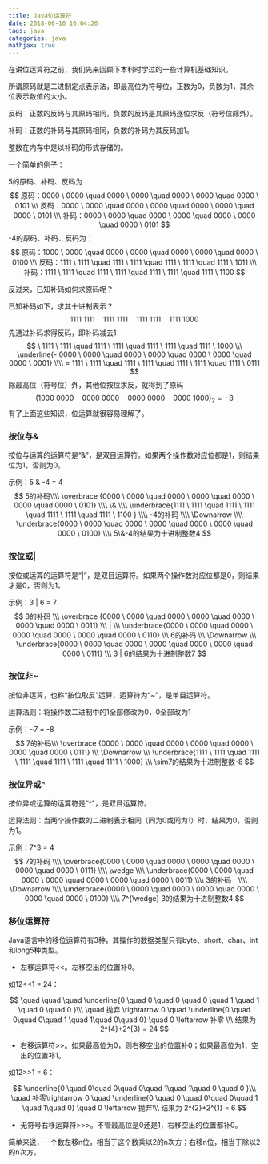 ```yaml
---
title: Java位运算符
date: 2018-06-16 16:04:26
tags: java
categories: java
mathjax: true
---
```


在讲位运算符之前，我们先来回顾下本科时学过的一些计算机基础知识。

所谓原码就是二进制定点表示法，即最高位为符号位，正数为0，负数为1，其余位表示数值的大小。

反码：正数的反码与其原码相同，负数的反码是其原码逐位求反（符号位除外）。

补码：正数的补码与其原码相同，负数的补码为其反码加1。

整数在内存中是以补码的形式存储的。

<!--more-->

一个简单的例子：

5的原码、补码、反码为
$$
原码：0000 \ 0000 \quad 0000 \ 0000 \quad  0000 \ 0000 \quad 0000 \ 0101 \\\
反码：0000 \ 0000 \quad 0000 \ 0000 \quad  0000 \ 0000 \quad 0000 \ 0101 \\\
补码：0000 \ 0000 \quad 0000 \ 0000 \quad  0000 \ 0000 \quad 0000 \ 0101
$$
-4的原码、补码、反码为：
$$
原码：1000 \ 0000 \quad  0000 \  0000 \quad   0000 \  0000 \quad  0000 \ 0100 \\\
反码：1111 \ 1111 \quad 1111 \ 1111 \quad  1111 \ 1111 \quad 1111 \ 1011 \\\
补码：1111 \ 1111 \quad 1111 \ 1111 \quad  1111 \ 1111 \quad 1111 \ 1100
$$

反过来，已知补码如何求原码呢？

已知补码如下，求其十进制表示？
$$
1111 \ 1111  \quad 1111  \ 1111  \quad 1111  \ 1111  \quad 1111  \ 1000
$$
先通过补码求得反码，即补码减去1
$$
\ 1111 \ 1111  \quad 1111  \ 1111  \quad 1111  \ 1111  \quad 1111  \ 1000 \\\
\underline{- 0000 \ 0000  \quad 0000  \ 0000  \quad 0000  \ 0000  \quad 0000  \ 0001} \\\\
= 1111 \ 1111  \quad 1111  \ 1111  \quad 1111  \ 1111  \quad 1111  \ 0111
$$
除最高位（符号位）外，其他位按位求反，就得到了原码
$$
(1000 \ 0000  \quad 0000  \ 0000  \quad 0000  \ 0000  \quad 0000  \ 1000)_2 = -8
$$
有了上面这些知识，位运算就很容易理解了。
### 按位与&

按位与运算的运算符是“&”，是双目运算符。如果两个操作数对应位都是1，则结果位为1，否则为0。

示例：5 & -4 = 4
$$
5的补码\\\\
\overbrace  {0000 \ 0000 \quad 0000 \ 0000 \quad  0000 \ 0000 \quad 0000 \ 0101} \\\\
\& \\\\
\underbrace{1111 \ 1111 \quad 1111 \ 1111 \quad  1111 \ 1111 \quad 1111 \ 1100 } \\\\
-4的补码 \\\\
\Downarrow \\\\
\underbrace{0000 \ 0000 \quad 0000 \ 0000 \quad  0000 \ 0000 \quad 0000 \ 0100} \\\\
5\&-4的结果为十进制整数4
$$

### 按位或|

按位或运算的运算符是“|”，是双目运算符。如果两个操作数对应位都是0，则结果才是0，否则为1。

示例：3 | 6 = 7
$$
3的补码 \\\
\overbrace  {0000 \ 0000 \quad 0000 \ 0000 \quad  0000 \ 0000 \quad 0000 \ 0011} \\\
| \\\
\underbrace{0000 \ 0000 \quad 0000 \ 0000 \quad  0000 \ 0000 \quad 0000 \ 0110} \\\
6的补码  \\\
\Downarrow \\\
\underbrace{0000 \ 0000 \quad 0000 \ 0000 \quad  0000 \ 0000 \quad 0000 \ 0111} \\\
3 | 6的结果为十进制整数7
$$

### 按位非~

按位非运算，也称“按位取反”运算，运算符为“~”，是单目运算符。

运算法则：将操作数二进制中的1全部修改为0，0全部改为1

示例：~7 = -8
$$
7的补码\\\
\overbrace  {0000 \ 0000 \quad 0000 \ 0000 \quad  0000 \ 0000 \quad 0000 \ 0111} \\\
\Downarrow \\\
\underbrace{1111 \ 1111  \quad 1111  \ 1111  \quad 1111  \ 1111  \quad 1111  \ 1000} \\\
\sim7的结果为十进制整数-8
$$

### 按位异或^

按位异或运算的运算符是“^"，是双目运算符。

运算法则：当两个操作数的二进制表示相同（同为0或同为1）时，结果为0，否则为1。

示例：7^3 = 4
$$
7的补码 \\\\
\overbrace{0000 \ 0000 \quad 0000 \ 0000 \quad  0000 \ 0000 \quad 0000 \ 0111} \\\\
 \wedge \\\\
\underbrace{0000 \ 0000 \quad 0000 \ 0000 \quad  0000 \ 0000 \quad 0000 \ 0011} \\\\
3的补码　\\\\
\Downarrow \\\\
\underbrace{0000 \ 0000 \quad 0000 \ 0000 \quad  0000 \ 0000 \quad 0000 \ 0100} \\\\
7^{\wedge} 3的结果为十进制整数4
$$

### 移位运算符

Java语言中的移位运算符有3种，其操作的数据类型只有byte、short、char、int和long5种类型。

* 左移运算符<<。左移空出的位置补0。

如12<<1 = 24：

$$
\quad \quad \quad \underline{0 \quad  0 \quad  0 \quad  0 \quad  1 \quad  1 \quad  0 \quad  0 }\\\
\quad 抛弃 \rightarrow  0 \quad  \underline{0 \quad  0\quad  0\quad  1 \quad   1\quad  0\quad  0} \quad  0 \leftarrow 补零 \\\
结果为 2^{4}+2^{3} = 24
$$

* 右移运算符>>。如果最高位为0，则右移空出的位置补0；如果最高位为1，空出的位置补1。

如12>>1 = 6：

$$
\underline{0 \quad  0\quad  0\quad  0\quad  1\quad  1\quad  0 \quad  0 }\\\
\quad 补零\rightarrow  0 \quad  \underline{0 \quad  0 \quad 0\quad  0\quad  1 \quad   1\quad  0}  \quad 0 \leftarrow 抛弃\\\
结果为 2^{2}+2^{1} = 6
$$

* 无符号右移运算符>>>。不管最高位是0还是1，右移空出的位置都补0。

简单来说，一个数左移n位，相当于这个数乘以2的n次方；右移n位，相当于除以2的n次方。

